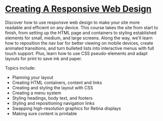 # [Creating A Responsive Web Design](https://www.lynda.com/CSS-tutorials/Creating-Responsive-Web-Design/424046-2.html)

Discover how to use responsve web design to make your site more readable and efficient on any device. This course takes the site from start to finish, from setting up the HTML page and containers to styling established elements for small, medium, and large screens. Along the way, we'll learn how to reposition the nav bar for better viewing on mobile devices, create animated transitions, and turn bulleted lists into interactive menus with full touch support. Plus, learn how to use CSS pseudo-elements and adapt layouts for print to save ink and paper.

Topics include:
- Planning your layout
- Creating HTML containers, content and links
- Creating and styling the layout with CSS
- Creating a menu system
- Styling headings, body text, and footers
- Styling and repositioning navigation links
- Swapping high-resolution graphics for Retina displays
- Making sure content is printable
